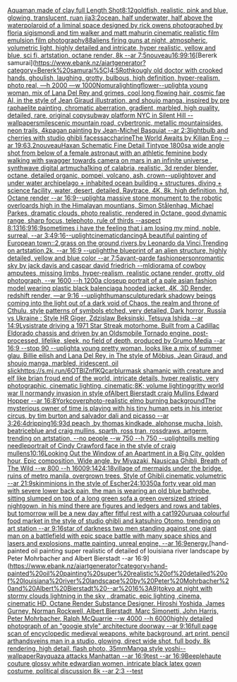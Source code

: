[Aquaman,made of clay,full Length Shot](https://www.ebank.nz/aiartgenerator?category=Aquaman%2Cmade%20of%20clay%2Cfull%20Length%20Shot)[8:12](https://www.ebank.nz/aiartgenerator?category=8%3A12)[goldfish, realistic, pink and blue,  glowing, translucent, ruan jia](https://www.ebank.nz/aiartgenerator?category=goldfish%2C%20realistic%2C%20pink%20and%20blue%2C%20%20glowing%2C%20translucent%2C%20ruan%20jia)[3:2](https://www.ebank.nz/aiartgenerator?category=3%3A2)[ocean. half underwater, half above the water](https://www.ebank.nz/aiartgenerator?category=ocean.%20half%20underwater%2C%20half%20above%20the%20water)[polaroid of a liminal space designed by rick owens photographed by floria sigismondi and tim walker  and matt mahurin cinematic realistic film emulsion film photography](https://www.ebank.nz/aiartgenerator?category=polaroid%20of%20a%20liminal%20space%20designed%20by%20rick%20owens%20photographed%20by%20floria%20sigismondi%20and%20tim%20walker%20%20and%20matt%20mahurin%20cinematic%20realistic%20film%20emulsion%20film%20photography)[88](https://www.ebank.nz/aiartgenerator?category=88)[aliens firing guns at night, atmospheric, volumetric light, highly detailed and intricate, hyper realistic, yellow and blue, sci fi, artstation, octane render, 8k --ar 7:5](https://www.ebank.nz/aiartgenerator?category=aliens%20firing%20guns%20at%20night%2C%20atmospheric%2C%20volumetric%20light%2C%20highly%20detailed%20and%20intricate%2C%20hyper%20realistic%2C%20yellow%20and%20blue%2C%20sci%20fi%2C%20artstation%2C%20octane%20render%2C%208k%20--ar%207%3A5)[nouveau](https://www.ebank.nz/aiartgenerator?category=nouveau)[16:9](https://www.ebank.nz/aiartgenerator?category=16%3A9)[9:16](https://www.ebank.nz/aiartgenerator?category=9%3A16)[Bererk samurai\](https://www.ebank.nz/aiartgenerator?category=Bererk%20samurai%5C)[4:5](https://www.ebank.nz/aiartgenerator?category=4%3A5)[Rothko](https://www.ebank.nz/aiartgenerator?category=Rothko)[ugly old doctor with crooked hands, ghoulish, laughing, grotty, bulbous, high definition, hyper-realism, photo real, —h 2000 —w 1000](https://www.ebank.nz/aiartgenerator?category=ugly%20old%20doctor%20with%20crooked%20hands%2C%20ghoulish%2C%20laughing%2C%20grotty%2C%20bulbous%2C%20high%20definition%2C%20hyper-realism%2C%20photo%20real%2C%20%E2%80%94h%202000%20%E2%80%94w%201000)[Nomura](https://www.ebank.nz/aiartgenerator?category=Nomura)[lighting](https://www.ebank.nz/aiartgenerator?category=lighting)[flower](https://www.ebank.nz/aiartgenerator?category=flower)[--uplight](https://www.ebank.nz/aiartgenerator?category=--uplight)[a young woman, mix of Lana Del Rey and grimes, cool long flowing hair, cosmic fae AI, in the style of Jean Giraud illustration, and shoujo manga, inspired by pre raphaelite painting, chromatic aberration, gradient, marbled, high quality, detailed, rare, original copy](https://www.ebank.nz/aiartgenerator?category=a%20young%20woman%2C%20mix%20of%20Lana%20Del%20Rey%20and%20grimes%2C%20cool%20long%20flowing%20hair%2C%20cosmic%20fae%20AI%2C%20in%20the%20style%20of%20Jean%20Giraud%20illustration%2C%20and%20shoujo%20manga%2C%20inspired%20by%20pre%20raphaelite%20painting%2C%20chromatic%20aberration%2C%20gradient%2C%20marbled%2C%20high%20quality%2C%20detailed%2C%20rare%2C%20original%20copy)[subway platform NYC in Silent Hill --wallpaper](https://www.ebank.nz/aiartgenerator?category=subway%20platform%20NYC%20in%20Silent%20Hill%20--wallpaper)[smile](https://www.ebank.nz/aiartgenerator?category=smile)[scenic mountain road, cybertronic, metallic mountainsides, neon trails, 4k](https://www.ebank.nz/aiartgenerator?category=scenic%20mountain%20road%2C%20cybertronic%2C%20metallic%20mountainsides%2C%20neon%20trails%2C%204k)[pagan painting by Jean-Michel Basquiat --ar 2:3](https://www.ebank.nz/aiartgenerator?category=pagan%20painting%20by%20Jean-Michel%20Basquiat%20--ar%202%3A3)[lightbulb and cherries with studio ghibli faces](https://www.ebank.nz/aiartgenerator?category=lightbulb%20and%20cherries%20with%20studio%20ghibli%20faces)[saccharine](https://www.ebank.nz/aiartgenerator?category=saccharine)[The World Awaits by Kilian Eng --ar 19:6](https://www.ebank.nz/aiartgenerator?category=The%20World%20Awaits%20by%20Kilian%20Eng%20--ar%2019%3A6)[3.2](https://www.ebank.nz/aiartgenerator?category=3.2)[nouveau](https://www.ebank.nz/aiartgenerator?category=nouveau)[Haxan Schematic Fine Detail Tintype 1800s](https://www.ebank.nz/aiartgenerator?category=Haxan%20Schematic%20Fine%20Detail%20Tintype%201800s)[a wide angle shot from below of a female astronaut with an athletic feminine body walking with swagger towards camera on mars in an infinite universe , synthwave digital art](https://www.ebank.nz/aiartgenerator?category=a%20wide%20angle%20shot%20from%20below%20of%20a%20female%20astronaut%20with%20an%20athletic%20feminine%20body%20walking%20with%20swagger%20towards%20camera%20on%20mars%20in%20an%20infinite%20universe%20%2C%20synthwave%20digital%20art)[mucha](https://www.ebank.nz/aiartgenerator?category=mucha)[1](https://www.ebank.nz/aiartgenerator?category=1)[king of calabria, realistic, 3d render blender, octane, detailed organic, pompei, volcano, ash, crown](https://www.ebank.nz/aiartgenerator?category=king%20of%20calabria%2C%20realistic%2C%203d%20render%20blender%2C%20octane%2C%20detailed%20organic%2C%20pompei%2C%20volcano%2C%20ash%2C%20crown)[--uplight](https://www.ebank.nz/aiartgenerator?category=--uplight)[over and under water  archipelago + inhabited ocean building + structures, diving + science facility, water, desert, detailed, Raytrace, 4K, 8k, high definition, hd, Octane render --ar 16:9](https://www.ebank.nz/aiartgenerator?category=over%20and%20under%20water%20%20archipelago%20%2B%20inhabited%20ocean%20building%20%2B%20structures%2C%20diving%20%2B%20science%20facility%2C%20water%2C%20desert%2C%20detailed%2C%20Raytrace%2C%204K%2C%208k%2C%20high%20definition%2C%20hd%2C%20Octane%20render%20--ar%2016%3A9)[--uplight](https://www.ebank.nz/aiartgenerator?category=--uplight)[a massive stone monument to the robotic overloards high in the Himalayan mountians, Simon Stålenhag, Michael Parkes, dramatic clouds, photo realistic, rendered in Octane, good dynamic range, sharp focus, telephoto, rule of thirds --aspect 8:13](https://www.ebank.nz/aiartgenerator?category=a%20massive%20stone%20monument%20to%20the%20robotic%20overloards%20high%20in%20the%20Himalayan%20mountians%2C%20Simon%20St%C3%A5lenhag%2C%20Michael%20Parkes%2C%20dramatic%20clouds%2C%20photo%20realistic%2C%20rendered%20in%20Octane%2C%20good%20dynamic%20range%2C%20sharp%20focus%2C%20telephoto%2C%20rule%20of%20thirds%20--aspect%208%3A13)[16:9](https://www.ebank.nz/aiartgenerator?category=16%3A9)[16:9](https://www.ebank.nz/aiartgenerator?category=16%3A9)[sometimes i have the feeling that i am losing my mind, noble, surreal, --ar 3:4](https://www.ebank.nz/aiartgenerator?category=sometimes%20i%20have%20the%20feeling%20that%20i%20am%20losing%20my%20mind%2C%20noble%2C%20surreal%2C%20--ar%203%3A4)[9:16](https://www.ebank.nz/aiartgenerator?category=9%3A16)[--uplight](https://www.ebank.nz/aiartgenerator?category=--uplight)[cinematic](https://www.ebank.nz/aiartgenerator?category=cinematic)[dancing](https://www.ebank.nz/aiartgenerator?category=dancing)[A beautiful painting of  European town::2,grass on the ground,rivers,by Leonardo da Vinci,Trending on artstation,2k, --ar 16:9 --uplight](https://www.ebank.nz/aiartgenerator?category=A%20beautiful%20painting%20of%20%20European%20town%3A%3A2%2Cgrass%20on%20the%20ground%2Crivers%2Cby%20Leonardo%20da%20Vinci%2CTrending%20on%20artstation%2C2k%2C%20--ar%2016%3A9%20--uplight)[the blueprint of an alien structure, highly detailed,  yellow and blue color --ar 7:5](https://www.ebank.nz/aiartgenerator?category=the%20blueprint%20of%20an%20alien%20structure%2C%20highly%20detailed%2C%20%20yellow%20and%20blue%20color%20--ar%207%3A5)[avant-garde fashion](https://www.ebank.nz/aiartgenerator?category=avant-garde%20fashion)[person](https://www.ebank.nz/aiartgenerator?category=person)[romantic sky by jack davis and caspar david friedrich --ml](https://www.ebank.nz/aiartgenerator?category=romantic%20sky%20by%20jack%20davis%20and%20caspar%20david%20friedrich%20--ml)[diorama of cowboy amputees, missing limbs, hyper-realism, realistic octane render, grotty, old photograph, --w 1600 --h 1200](https://www.ebank.nz/aiartgenerator?category=diorama%20of%20cowboy%20amputees%2C%20missing%20limbs%2C%20hyper-realism%2C%20realistic%20octane%20render%2C%20grotty%2C%20old%20photograph%2C%20--w%201600%20--h%201200)[a closeup portrait of a pale asian fashion model wearing plastic black balenciaga hooded jacket, 4K, 3D Render, redshift render, —ar 9:16 --uplight](https://www.ebank.nz/aiartgenerator?category=a%20closeup%20portrait%20of%20a%20pale%20asian%20fashion%20model%20wearing%20plastic%20black%20balenciaga%20hooded%20jacket%2C%204K%2C%203D%20Render%2C%20redshift%20render%2C%20%E2%80%94ar%209%3A16%20--uplight)[human](https://www.ebank.nz/aiartgenerator?category=human)[sculpture](https://www.ebank.nz/aiartgenerator?category=sculpture)[dark shadowy beings coming into the light out of a dark void of Chaos, the realm and throne of Cthulu, style patterns of symbols etched, very detailed, Dark horror, Russia vs Ukraine : Style HR Giger, Zdzislaw Beksinski, Tetsuya Ishida --ar 14:9](https://www.ebank.nz/aiartgenerator?category=dark%20shadowy%20beings%20coming%20into%20the%20light%20out%20of%20a%20dark%20void%20of%20Chaos%2C%20the%20realm%20and%20throne%20of%20Cthulu%2C%20style%20patterns%20of%20symbols%20etched%2C%20very%20detailed%2C%20Dark%20horror%2C%20Russia%20vs%20Ukraine%20%3A%20Style%20HR%20Giger%2C%20Zdzislaw%20Beksinski%2C%20Tetsuya%20Ishida%20--ar%2014%3A9)[Lysistrate driving a 1971 Star Streak motorhome. Built from a Cadillac Eldorado chassis and driven by an Oldsmobile Tornado engine. post-processed, lifelike, sleek, no field of depth, produced by Grumo Media --ar 16:9 --stop 90 --uplight](https://www.ebank.nz/aiartgenerator?category=Lysistrate%20driving%20a%201971%20Star%20Streak%20motorhome.%20Built%20from%20a%20Cadillac%20Eldorado%20chassis%20and%20driven%20by%20an%20Oldsmobile%20Tornado%20engine.%20post-processed%2C%20lifelike%2C%20sleek%2C%20no%20field%20of%20depth%2C%20produced%20by%20Grumo%20Media%20--ar%2016%3A9%20--stop%2090%20--uplight)[a young pretty woman, looks like a mix of summer glau, Billie eilish and Lana Del Rey, in The style of Möbius, Jean Giraud, and shoujo manga, marbled, iridescent, oil slick](https://www.ebank.nz/aiartgenerator?category=a%20young%20pretty%20woman%2C%20looks%20like%20a%20mix%20of%20summer%20glau%2C%20Billie%20eilish%20and%20Lana%20Del%20Rey%2C%20in%20The%20style%20of%20M%C3%B6bius%2C%20Jean%20Giraud%2C%20and%20shoujo%20manga%2C%20marbled%2C%20iridescent%2C%20oil%20slick)[<https://s.mj.run/6OTBlZnflKQ>](https://www.ebank.nz/aiartgenerator?category=%3Chttps%3A//s.mj.run/6OTBlZnflKQ%3E)[car](https://www.ebank.nz/aiartgenerator?category=car)[blur](https://www.ebank.nz/aiartgenerator?category=blur)[mask shamanic  with creature and elf like brian froud end of the world, intricate details, hyper realistic, very photographic, cinematic lighting, cinematic;8K; volume lighting](https://www.ebank.nz/aiartgenerator?category=mask%20shamanic%20%20with%20creature%20and%20elf%20like%20brian%20froud%20end%20of%20the%20world%2C%20intricate%20details%2C%20hyper%20realistic%2C%20very%20photographic%2C%20cinematic%20lighting%2C%20cinematic%3B8K%3B%20volume%20lighting)[gritty world war II normandy invasion in style ofAlbert Bierstadt craig Mullins Edward Hopper --ar 16:8](https://www.ebank.nz/aiartgenerator?category=gritty%20world%20war%20II%20normandy%20invasion%20in%20style%20ofAlbert%20Bierstadt%20craig%20Mullins%20Edward%20Hopper%20--ar%2016%3A8)[York](https://www.ebank.nz/aiartgenerator?category=York)[cover](https://www.ebank.nz/aiartgenerator?category=cover)[photo-realistic elmo burning background](https://www.ebank.nz/aiartgenerator?category=photo-realistic%20elmo%20burning%20background)[The mysterious owner of time is playing with his tiny human pets in his interior circus, by tim burton and salvador dali and picasso --ar 3:2](https://www.ebank.nz/aiartgenerator?category=The%20mysterious%20owner%20of%20time%20is%20playing%20with%20his%20tiny%20human%20pets%20in%20his%20interior%20circus%2C%20by%20tim%20burton%20and%20salvador%20dali%20and%20picasso%20--ar%203%3A2)[6:4](https://www.ebank.nz/aiartgenerator?category=6%3A4)[dripping](https://www.ebank.nz/aiartgenerator?category=dripping)[16:9](https://www.ebank.nz/aiartgenerator?category=16%3A9)[3d peach ,by thomas kindkade, alphonse mucha, loish, beatriceblue and craig mullins, sparth, ross tran, rossdraws, artgerm, trending on artstation, --no people --w 750 --h 750 --uplight](https://www.ebank.nz/aiartgenerator?category=3d%20peach%20%2Cby%20thomas%20kindkade%2C%20alphonse%20mucha%2C%20loish%2C%20beatriceblue%20and%20craig%20mullins%2C%20sparth%2C%20ross%20tran%2C%20rossdraws%2C%20artgerm%2C%20trending%20on%20artstation%2C%20--no%20people%20--w%20750%20--h%20750%20--uplight)[](https://www.ebank.nz/aiartgenerator?category=)[pills melting needle](https://www.ebank.nz/aiartgenerator?category=pills%20melting%20needle)[portrait of Cindy Crawford face in the style of craig mullens](https://www.ebank.nz/aiartgenerator?category=portrait%20of%20Cindy%20Crawford%20face%20in%20the%20style%20of%20craig%20mullens)[10:16](https://www.ebank.nz/aiartgenerator?category=10%3A16)[Looking Out the Window of an Apartment in a Big City, golden hour, Epic composition, Wide angle, by Miyazaki, Nausicaa Ghibli, Breath of The Wild --w 800 --h 1600](https://www.ebank.nz/aiartgenerator?category=Looking%20Out%20the%20Window%20of%20an%20Apartment%20in%20a%20Big%20City%2C%20golden%20hour%2C%20Epic%20composition%2C%20Wide%20angle%2C%20by%20Miyazaki%2C%20Nausicaa%20Ghibli%2C%20Breath%20of%20The%20Wild%20--w%20800%20--h%201600)[9:14](https://www.ebank.nz/aiartgenerator?category=9%3A14)[24:18](https://www.ebank.nz/aiartgenerator?category=24%3A18)[village of mermaids under the bridge, ruins of metro manila, overgrown trees, Style of Ghibli,cinematic,volumetric --ar 21:9](https://www.ebank.nz/aiartgenerator?category=village%20of%20mermaids%20under%20the%20bridge%2C%20ruins%20of%20metro%20manila%2C%20overgrown%20trees%2C%20Style%20of%20Ghibli%2Ccinematic%2Cvolumetric%20--ar%2021%3A9)[skin](https://www.ebank.nz/aiartgenerator?category=skin)[minions in the style of Escher](https://www.ebank.nz/aiartgenerator?category=minions%20in%20the%20style%20of%20Escher)[24:10](https://www.ebank.nz/aiartgenerator?category=24%3A10)[350](https://www.ebank.nz/aiartgenerator?category=350)[a forty year old man with severe lower back pain, the man is wearing an old blue bathrobe, sitting slumped on top of a long green sofa a green oversized striped nightgown, in his mind there are figures and ledgers and rows and tables, but tomorrow will be a new day after fitful rest with a cat](https://www.ebank.nz/aiartgenerator?category=a%20forty%20year%20old%20man%20with%20severe%20lower%20back%20pain%2C%20the%20man%20is%20wearing%20an%20old%20blue%20bathrobe%2C%20sitting%20slumped%20on%20top%20of%20a%20long%20green%20sofa%20a%20green%20oversized%20striped%20nightgown%2C%20in%20his%20mind%20there%20are%20figures%20and%20ledgers%20and%20rows%20and%20tables%2C%20but%20tomorrow%20will%20be%20a%20new%20day%20after%20fitful%20rest%20with%20a%20cat)[1920](https://www.ebank.nz/aiartgenerator?category=1920)[urua](https://www.ebank.nz/aiartgenerator?category=urua)[a colourful food market in the style of studio ghibli and katsuhiro Otomo, trending on art station --ar 9:16](https://www.ebank.nz/aiartgenerator?category=a%20colourful%20food%20market%20in%20the%20style%20of%20studio%20ghibli%20and%20katsuhiro%20Otomo%2C%20trending%20on%20art%20station%20--ar%209%3A16)[star of darkness two men standing against one giant man on a battlefield with epic space battle with many space ships and lasers and explosions, matte painting, unreal engine, --ar 16:9](https://www.ebank.nz/aiartgenerator?category=star%20of%20darkness%20two%20men%20standing%20against%20one%20giant%20man%20on%20a%20battlefield%20with%20epic%20space%20battle%20with%20many%20space%20ships%20and%20lasers%20and%20explosions%2C%20matte%20painting%2C%20unreal%20engine%2C%20--ar%2016%3A9)[energy.](https://www.ebank.nz/aiartgenerator?category=energy.)[hand-painted oil painting super realistic of detailed of louisiana river landscape by Peter Mohrbacher and Albert Bierstadt --ar 16:9](https://www.ebank.nz/aiartgenerator?category=hand-painted%20oil%20painting%20super%20realistic%20of%20detailed%20of%20louisiana%20river%20landscape%20by%20Peter%20Mohrbacher%20and%20Albert%20Bierstadt%20--ar%2016%3A9)[tokyo at night with stormy clouds lightning in the sky , dramatic, epic lighting ,cinema, cinematic HD, Octane Render Substance Designer. Hiroshi Yoshida, James Gurney, Norman Rockwell, Albert Bierstadt, Marc Simonetti, John Harris, Peter Mohrbacher, Ralph McQuarrie --w 4000 --h 6000](https://www.ebank.nz/aiartgenerator?category=tokyo%20at%20night%20with%20stormy%20clouds%20lightning%20in%20the%20sky%20%2C%20dramatic%2C%20epic%20lighting%20%2Ccinema%2C%20cinematic%20HD%2C%20Octane%20Render%20Substance%20Designer.%20Hiroshi%20Yoshida%2C%20James%20Gurney%2C%20Norman%20Rockwell%2C%20Albert%20Bierstadt%2C%20Marc%20Simonetti%2C%20John%20Harris%2C%20Peter%20Mohrbacher%2C%20Ralph%20McQuarrie%20--w%204000%20--h%206000)[highly detailed photograph of an "googie style" architecture doorway --ar 9:16](https://www.ebank.nz/aiartgenerator?category=highly%20detailed%20photograph%20of%20an%20%22googie%20style%22%20architecture%20doorway%20--ar%209%3A16)[full page scan of encyclopedic medieval weapons, white background, art print, pencil art](https://www.ebank.nz/aiartgenerator?category=full%20page%20scan%20of%20encyclopedic%20medieval%20weapons%2C%20white%20background%2C%20art%20print%2C%20pencil%20art)[hands](https://www.ebank.nz/aiartgenerator?category=hands)[veins man in a studio, glowing, direct wide shot, full body, 8k rendering, high detail, flash photo, 35mm](https://www.ebank.nz/aiartgenerator?category=veins%20man%20in%20a%20studio%2C%20glowing%2C%20direct%20wide%20shot%2C%20full%20body%2C%208k%20rendering%2C%20high%20detail%2C%20flash%20photo%2C%2035mm)[Manga style yoshi](https://www.ebank.nz/aiartgenerator?category=Manga%20style%20yoshi)[--wallpaper](https://www.ebank.nz/aiartgenerator?category=--wallpaper)[Rayquaza attacks Manhattan --ar 16:9](https://www.ebank.nz/aiartgenerator?category=Rayquaza%20attacks%20Manhattan%20--ar%2016%3A9)[test --ar 16:9](https://www.ebank.nz/aiartgenerator?category=test%20--ar%2016%3A9)[Beeple](https://www.ebank.nz/aiartgenerator?category=Beeple)[haute couture glossy white edwardian women, intricate black latex gown costume, political discussion 8k --ar 2:3 --test](https://www.ebank.nz/aiartgenerator?category=haute%20couture%20glossy%20white%20edwardian%20women%2C%20intricate%20black%20latex%20gown%20costume%2C%20political%20discussion%208k%20--ar%202%3A3%20--test)